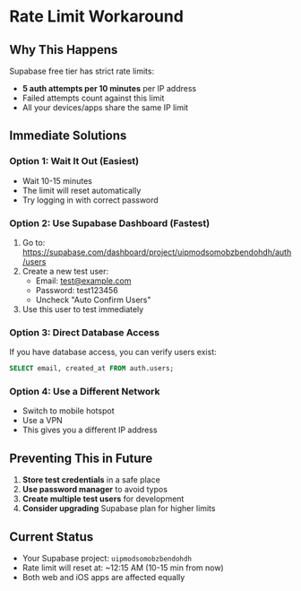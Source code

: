 # Rate Limit Workaround

## Why This Happens

Supabase free tier has strict rate limits:
- **5 auth attempts per 10 minutes** per IP address
- Failed attempts count against this limit
- All your devices/apps share the same IP limit

## Immediate Solutions

### Option 1: Wait It Out (Easiest)
- Wait 10-15 minutes
- The limit will reset automatically
- Try logging in with correct password

### Option 2: Use Supabase Dashboard (Fastest)
1. Go to: https://supabase.com/dashboard/project/uipmodsomobzbendohdh/auth/users
2. Create a new test user:
   - Email: test@example.com
   - Password: test123456
   - Uncheck "Auto Confirm Users"
3. Use this user to test immediately

### Option 3: Direct Database Access
If you have database access, you can verify users exist:
```sql
SELECT email, created_at FROM auth.users;
```

### Option 4: Use a Different Network
- Switch to mobile hotspot
- Use a VPN
- This gives you a different IP address

## Preventing This in Future

1. **Store test credentials** in a safe place
2. **Use password manager** to avoid typos
3. **Create multiple test users** for development
4. **Consider upgrading** Supabase plan for higher limits

## Current Status
- Your Supabase project: `uipmodsomobzbendohdh`
- Rate limit will reset at: ~12:15 AM (10-15 min from now)
- Both web and iOS apps are affected equally